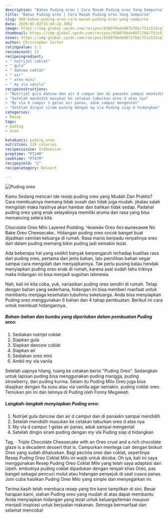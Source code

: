 ```yaml
---
description: "Bahan Puding oreo | Cara Masak Puding oreo Yang Sempurna"
title: "Bahan Puding oreo | Cara Masak Puding oreo Yang Sempurna"
slug: 980-bahan-puding-oreo-cara-masak-puding-oreo-yang-sempurna
date: 2020-05-02T15:44:24.306Z
image: https://img-global.cpcdn.com/recipes/658076bde0072766/751x532cq70/puding-oreo-foto-resep-utama.jpg
thumbnail: https://img-global.cpcdn.com/recipes/658076bde0072766/751x532cq70/puding-oreo-foto-resep-utama.jpg
cover: https://img-global.cpcdn.com/recipes/658076bde0072766/751x532cq70/puding-oreo-foto-resep-utama.jpg
author: Christopher Carter
ratingvalue: 3.1
reviewcount: 12
recipeingredient:
- " nutrijel coklat"
- " gula"
- " dancow coklat"
- " air"
- " oreo mini"
- " my vla vanila"
recipeinstructions:
- "Nutrijel gula dancow dan air d campur dan di panaskn sampai mendidih"
- "Setelah mendidih masukan ke cetakan taburkan oreo d atas nya"
- "My vla d campur 1 gelas air panas, aduk sampai mengental"
- "Setelah dingin siram puding dengan my vla Puding siap d hidangkan"
categories:
- Resep
tags:
- puding
- oreo

katakunci: puding oreo 
nutrition: 219 calories
recipecuisine: Indonesian
preptime: "PT24M"
cooktime: "PT47M"
recipeyield: "2"
recipecategory: Dessert

---
```



![Puding oreo](https://img-global.cpcdn.com/recipes/658076bde0072766/751x532cq70/puding-oreo-foto-resep-utama.jpg)

Kamu Sedang mencari ide resep puding oreo yang Mudah Dan Praktis? Cara membuatnya memang tidak susah dan tidak juga mudah. jikalau salah mengolah maka hasilnya akan hambar dan bahkan tidak sedap. Padahal puding oreo yang enak selayaknya memiliki aroma dan rasa yang bisa memancing selera kita.

Chocolate Oreo Milo Layered Pudding. Чизкейк Oreo без выпекания No Bake Oreo Cheesecake.. Hidangan puding oreo cocok banget buat dijadikan cemilan keluarga di rumah. Rasa manis berpadu renyahnya oreo dari dalam puding memang bikin puding jadi semakin lezat.

Ada beberapa hal yang sedikit banyak berpengaruh terhadap kualitas rasa dari puding oreo, pertama dari jenis bahan, lalu pemilihan bahan segar sampai cara mengolah dan menyajikannya. Tak perlu pusing kalau hendak menyiapkan puding oreo enak di rumah, karena asal sudah tahu triknya maka hidangan ini bisa menjadi suguhan istimewa.


Nah, kali ini kita coba, yuk, variasikan puding oreo sendiri di rumah. Tetap dengan bahan yang sederhana, hidangan ini bisa memberi manfaat untuk membantu menjaga kesehatan tubuhmu sekeluarga. Anda bisa menyiapkan Puding oreo menggunakan 6 bahan dan 4 tahap pembuatan. Berikut ini cara untuk membuat hidangannya.

<!--inarticleads1-->

##### Bahan-bahan dan bumbu yang diperlukan dalam pembuatan Puding oreo:

1. Sediakan  nutrijel coklat
1. Siapkan  gula
1. Siapkan  dancow coklat
1. Siapkan  air
1. Sediakan  oreo mini
1. Ambil  my vla vanila


Setelah uapnya hilang, tuang ke cetakan berisi &#34;Puding Oreo&#34;. Sedangkan untuk lapisan puding bisa menggunakan puding mangga, puding strowberry, dan puding kurma. Selain itu Puding Milo Oreo juga bisa disajikan dengan fla susu atau vla vanilla agar semakin. puding coklat oreo. Temukan pin ini dan lainnya di Puding oleh Fonny Megawati. 

<!--inarticleads2-->

##### Langkah-langkah menyiapkan Puding oreo:

1. Nutrijel gula dancow dan air d campur dan di panaskn sampai mendidih
1. Setelah mendidih masukan ke cetakan taburkan oreo d atas nya
1. My vla d campur 1 gelas air panas, aduk sampai mengental
1. Setelah dingin siram puding dengan my vla Puding siap d hidangkan


Tag. · Triple Chocolate Cheesecake with an Oreo crust and a rich chocolate glaze is a decadent dessert that is. Campurkan mentega cair dengan biskuit Oreo yang sudah dihaluskan. Bagi pecinta oreo dan coklat, sepertinya Resep Puding Oreo Coklat Milo ini wajib untuk dicoba. Oh iya, kali ini saya menggunakan Resep Puding Oreo Coklat Milo yang telah saya adaptasi dari Upeh. embutnya puding coklat dipadukan dengan renyah khas Oreo, pas banget sebagai pencuci mulut atau hidangan penyejuk di saat cuaca panas. Jom cuba hasilkan Puding Oreo Milo yang simple dan menyegarkan ini. 

Terima kasih telah membaca resep yang tim kami tampilkan di sini. Besar harapan kami, olahan Puding oreo yang mudah di atas dapat membantu Anda menyiapkan hidangan yang lezat untuk keluarga/teman maupun menjadi inspirasi untuk berjualan makanan. Semoga bermanfaat dan selamat mencoba!
